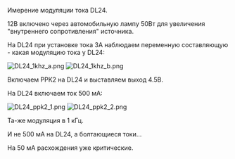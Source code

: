 Имерение модуляции тока DL24.

12В включено через автомобильную лампу 50Вт для увеличения "внутреннего сопротивления" источника.

На DL24 при установке тока 3А наблюдаем переменную составляющую - какая модуляцию тока у DL24:

<img src="https://pvvx.github.io/DL24/DL24_1khz_a.png" alt="DL24_1khz_a.png">


<img src="https://pvvx.github.io/DL24/DL24_1khz_b.png" alt="DL24_1khz_b.png">


Включаем PPK2 на DL24 и выставляем выход 4.5В. 

На DL24 включаем ток 500 мА:

<img src="https://pvvx.github.io/DL24/DL24_ppk2_1.png" alt="DL24_ppk2_1.png">

<img src="https://pvvx.github.io/DL24/DL24_ppk2_2.png" alt="DL24_ppk2_2.png">

Та-же модуляция в 1 кГц.

И не 500 мА на DL24, а болтающиеся токи…


На 50 мА расхождения уже критические.
